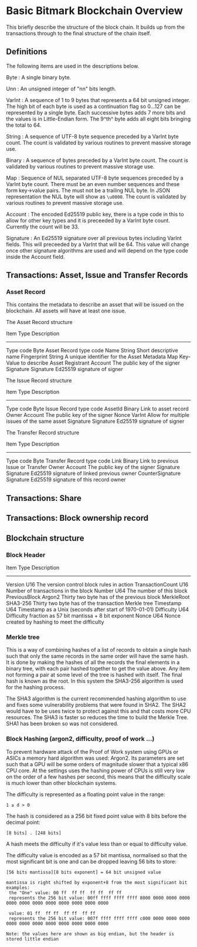 # Basic Bitmark Blockchain Overview

This briefly describe the structure of the block chain. It builds up
from the transactions through to the final structure of the chain
itself.

## Definitions

The following items are used in the descriptions below.

Byte
: A single binary byte.

Unn
: An unsigned integer of "nn" bits length.

VarInt
: A sequence of 1 to 9 bytes that represents a 64 bit unsigned
  integer.  The high bit of each byte is used as a continuation flag
  so 0…127 can be represented by a single byte.  Each successive bytes
  adds 7 more bits and the values is in Little-Endian form. The 9^th^
  byte adds all eight bits bringing the total to 64.

String
: A sequence of UTF-8 byte sequence preceded by a VarInt byte count.
  The count is validated by various routines to prevent massive
  storage use.

Binary
: A sequence of bytes preceded by a VarInt byte count.  The count is
  validated by various routines to prevent massive storage use.

Map
: Sequence of NUL separated UTF-8 byte sequences preceded by a VarInt
  byte count.  There must be an even number sequences and these form
  key→value pairs.  The must not be a trailing NUL byte.  In JSON
  representation the NUL byte will show as `\u0000`.  The count is
  validated by various routines to prevent massive storage use.

Account
: The encoded Ed25519 public key, there is a type code in this to
  allow for other key types and it is preceeded by a VarInt byte
  count.  Currently the count will be 33.

Signature
: An Ed25519 signature over all previous bytes including VarInt
  fields.  This will preceeded by a VarInt that will be 64.  This
  value will change once other signature algorithms are used and will
  depend on the type code inside the Account field.


## Transactions: Asset, Issue and Transfer Records

### Asset Record

This contains the metadata to describe an asset that will be issued on
the blockchain.  All assets will have at least one issue.

The Asset Record structure

Item              Type       Description
----------------  ---------  ------------------------
Type code         Byte       Asset Record type code
Name              String     Short descriptive name
Fingerprint       String     A unique identifier for the Asset
Metadata          Map        Key-Value to describe Asset
Registrant        Account    The public key of the signer
Signature         Signature  Ed25519 signature of signer


The Issue Record structure

Item              Type       Description
----------------  ---------  ------------------------
Type code         Byte       Issue Record type code
AssetId           Binary     Link to asset record
Owner             Account    The public key of the signer
Nonce             VarInt     Allow for multiple issues of the same asset
Signature         Signature  Ed25519 signature of signer

The Transfer Record structure

Item              Type       Description
----------------  ---------  ------------------------
Type code         Byte       Transfer Record type code
Link              Binary     Link to previous Issue or Transfer
Owner             Account    The public key of the signer
Signature         Signature  Ed25519 signature of linked previous owner
CounterSignature  Signature  Ed25519 signature of this record owner


## Transactions: Share


## Transactions: Block ownership record


## Blockchain structure

### Block Header

Item              Type       Description
----------------  ---------  ------------------------
Version           U16        The version control block rules in action
TransactionCount  U16        Number of transactions in the block
Number            U64        The number of this block
PreviousBlock     Argon2     Thirty two byte has of the previous block
MerkleRoot        SHA3-256   Thirty two byte has of the transaction Merkle tree
Timestamp         U64        Timestamp as a Unix (seconds after start of 1970-01-01)
Difficulty        U64        Difficulty fraction as 57 bit mantissa + 8 bit exponent
Nonce             U64        Nonce created by hashing to meet the difficulty

### Merkle tree

This is a way of combining hashes of a list of records to obtain a
single hash such that only the same records in the same order will
have the same hash.  It is done by making the hashes of all the
records the final elements in a binary tree, with each pair hashed
together to get the value above.  Any item not forming a pair at
some level of the tree is hashed with itself.  The final hash is known
as the root.  In this system the SHA3-256 algorithm is used for the
hashing process.

The SHA3 algorithm is the current recommended hashing algorithm to use
and fixes some vulnerability problems that were found in SHA2.  The
SHA2 would have to be uses twice to protect against this and that
costs more CPU resources.  The SHA3 is faster so reduces the time to
build the Merkle Tree.  SHA1 has been broken so was not considered.


### Block Hashing (argon2, difficulty, proof of work ...)

To prevent hardware attack of the Proof of Work system using GPUs or
ASICs a memory hard algorithm was used: Argon2.  Its parameters are
set such that a GPU will be some orders of magnitude slower that a
typical x86 CPU core.  At the settings uses the hashing power of CPUs
is still very low on the order of a few hashes per second, this means
that the difficulty scale is much lower than other blockchain systems.

The difficulty is represented as a floating point value in the range:

    1 ≥ d > 0

The hash is considered as a 256 bit fixed point value with 8 bits
before the decimal point:

    [8 bits] . [248 bits]

A hash meets the difficulty if it's value less than or equal to
difficulty value.

The difficulty value is encoded as a 57 bit mantissa, normalised so
that the most significant bit is one and can be dropped leaving 56 bits
to store:

    [56 bits mantissa][8 bits exponent] = 64 bit unsigned value

    mantissa is right shifted by exponent+8 from the most significant bit
    examples:
     the "One" value: 00 ff  ff ff  ff ff  ff ff
     represents the 256 bit value: 00ff ffff ffff ffff 8000 0000 0000 0000 0000 0000 0000 0000 0000 0000 0000 0000

     value: 01 ff  ff ff  ff ff  ff ff
     represents the 256 bit value: 007f ffff ffff ffff c000 0000 0000 0000 0000 0000 0000 0000 0000 0000 0000 0000

    Note: the values here are shown as big endian, but the header is stored little endian
